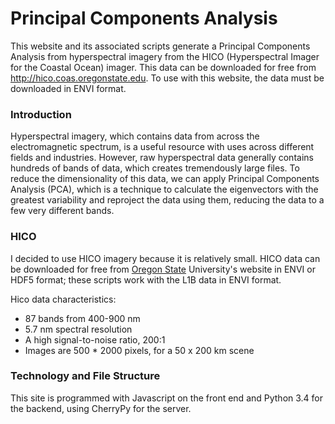 # Principal Components Analysis
This website and its associated scripts generate a Principal Components Analysis from hyperspectral imagery from the HICO (Hyperspectral Imager for the Coastal Ocean) imager. This data can be downloaded for free from http://hico.coas.oregonstate.edu. To use with this website, the data must be downloaded in ENVI format. 

### Introduction 
Hyperspectral imagery, which contains data from across the electromagnetic spectrum, is a useful resource with uses across different fields and industries. However, raw hyperspectral data generally contains hundreds of bands of data, which creates tremendously large files. To reduce the dimensionality of this data, we can apply Principal Components Analysis (PCA), which is a technique to calculate the eigenvectors with the greatest variability and reproject the data using them, reducing the data to a few very different bands. 

### HICO 
I decided to use HICO imagery because it is relatively small. HICO data can be downloaded for free from [Oregon State](http://hico.coas.oregonstate.edu/datasearch/data-search-basic.php) University's website in ENVI or HDF5 format; these scripts work with the L1B data in ENVI format.

Hico data characteristics: 
* 87 bands from 400-900 nm
* 5.7 nm spectral resolution
* A high signal-to-noise ratio, 200:1
* Images are 500 * 2000 pixels, for a 50 x 200 km scene

### Technology and File Structure 
This site is programmed with Javascript on the front end and Python 3.4 for the backend, using CherryPy for the server. 